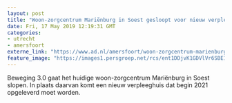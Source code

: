 ```yaml
---
layout: post
title: "Woon-zorgcentrum Mariënburg in Soest gesloopt voor nieuw verpleeghuis"
date: Fri, 17 May 2019 12:19:31 GMT
categories: 
- utrecht 
- amersfoort 
externe_link: "https://www.ad.nl/amersfoort/woon-zorgcentrum-marienburg-in-soest-gesloopt-voor-nieuw-verpleeghuis~af187b33/"
feature_image: "https://images1.persgroep.net/rcs/ent1DDjvK1GDVlVr6SBE1NjdbMg/diocontent/148602954/_fitwidth/400/?appId=21791a8992982cd8da851550a453bd7f&quality=0.7"
---
```


Beweging 3.0 gaat het huidige woon-zorgcentrum Mariënburg in Soest slopen. In plaats daarvan komt een nieuw verpleeghuis dat begin 2021 opgeleverd moet worden.
